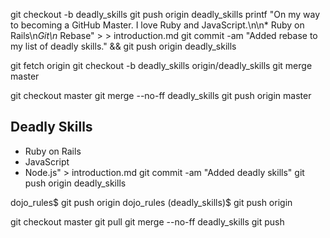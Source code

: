 git checkout -b deadly_skills
git push origin deadly_skills
printf "On my way to becoming a GitHub Master. I love Ruby and JavaScript.\n\n* Ruby on Rails\n*Git\n* Rebase" > > introduction.md
git commit -am "Added rebase to my list of deadly skills." && git push origin deadly_skills

git fetch origin
git checkout -b deadly_skills origin/deadly_skills
git merge master

git checkout master
git merge --no-ff deadly_skills
git push origin master


## Deadly Skills

* Ruby on Rails
* JavaScript
* Node.js" > introduction.md
git commit -am "Added deadly skills"
git push origin deadly_skills

dojo_rules$ git push origin
dojo_rules (deadly_skills)$ git push origin

git checkout master
git pull
git merge --no-ff deadly_skills
git push
